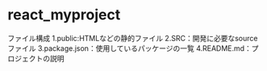 # react_myproject
ファイル構成
1.public:HTMLなどの静的ファイル
2.SRC：開発に必要なsourceファイル
3.package.json：使用しているパッケージの一覧
4.README.md：プロジェクトの説明
